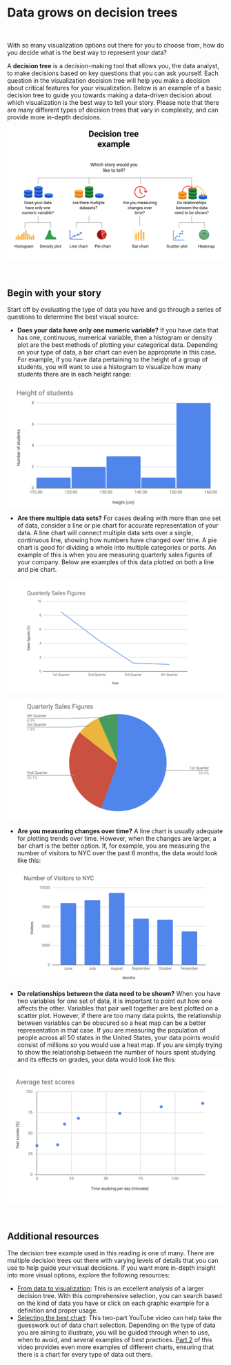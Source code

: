 # Data grows on decision trees

&nbsp;

With so many visualization options out there for you to choose from, how do you decide what is the best way to represent your data? 

A **decision tree** is a decision-making tool that allows you, the data analyst, to make decisions based on key questions that you can ask yourself. Each question in the visualization decision tree will help you make a decision about critical features for your visualization. Below is an example of a basic decision tree to guide you towards making a data-driven decision about which visualization is the best way to tell your story. Please note that there are many different types of decision trees that vary in complexity, and can provide more in-depth decisions. 

![img](img/tree1.png)

&nbsp;

## Begin with your story

Start off by evaluating the type of data you have and go through a series of questions to determine the best visual source:

* **Does your data have only one numeric variable?** If you have data that has one, continuous, numerical variable, then a histogram or density plot are the best methods of plotting your categorical data. Depending on your type of data, a bar chart can even be appropriate in this case. For example, if you have data pertaining to the height of a group of students, you will want to use a histogram to visualize how many students there are in each height range:

![img](img/tree2.png)

* **Are there multiple data sets?** For cases dealing with more than one set of data, consider a line or pie chart for accurate representation of your data. A line chart will connect multiple data sets over a single, continuous line, showing how numbers have changed over time. A pie chart is good for dividing a whole into multiple categories or parts. An example of this is when you are measuring quarterly sales figures of your company. Below are examples of this data plotted on both a line and pie chart.

![img](img/tree3.png)

![img](img/tree4.png)

* **Are you measuring changes over time?** A line chart is usually adequate for plotting trends over time. However, when the changes are larger, a bar chart is the better option. If, for example, you are measuring the number of visitors to NYC over the past 6 months, the data would look like this:

![img](img/tree5.png)

* **Do relationships between the data need to be shown?** When you have two variables for one set of data, it is important to point out how one affects the other. Variables that pair well together are best plotted on a scatter plot. However, if there are too many data points, the relationship between variables can be obscured so a heat map can be a better representation in that case. If you are measuring the population of people across all 50 states in the United States, your data points would consist of millions so you would use a heat map. If you are simply trying to show the relationship between the number of hours spent studying and its effects on grades, your data would look like this:

![img](img/tree6.png)

&nbsp;

## A​dditional resources

The decision tree example used in this reading is one of many. There are multiple decision trees out there with varying levels of details that you can use to help guide your visual decisions. If you want more in-depth insight into more visual options, explore the following resources:

* [From data to visualization](https://www.data-to-viz.com/): This is an excellent analysis of a larger decision tree. With this comprehensive selection, you can search based on the kind of data you have or click on each  graphic example for a definition and proper usage.
* [Selecting the best chart](https://www.youtube.com/watch?v=C07k0euBpr8): This two-part YouTube video can help take the guesswork out of data chart selection. Depending on the type of data you are aiming to illustrate, you will be guided through when to use, when to avoid, and several examples of best practices. [Part 2](https://www.youtube.com/watch?v=qGaIB-bRn-A) of this video provides even more examples of different charts, ensuring that there is a chart for every type of data out there. 

